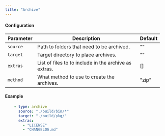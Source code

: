 ```yaml
---
title: "Archive"
---
```


#### Configuration

Parameter | Description | Default
--- | --- | ---
`source` | Path to folders that need to be archived. | ""
`target` | Target directory to place archives. | ""
`extras` | List of files to to include in the archive as extras. | []
`method` | What method to use to create the archives. | "zip"

#### Example

```yaml
    - type: archive
      source: "./build/bin/*"
      target: "./build/pkg/"
      extras:
        - "LICENSE"
        - "CHANGELOG.md"
```
